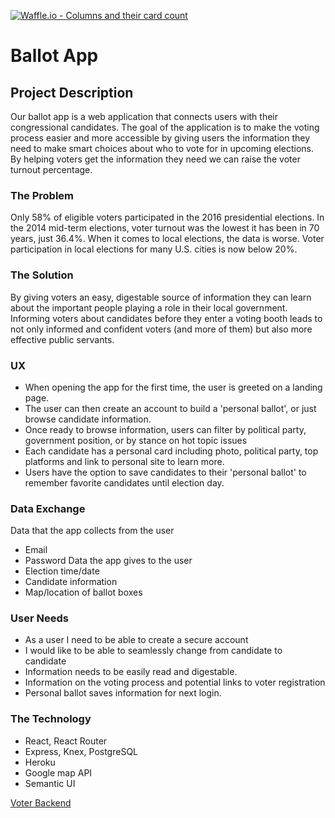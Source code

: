 [![Waffle.io - Columns and their card count](https://badge.waffle.io/S-Romberg/voter.svg?columns=all)](https://waffle.io/S-Romberg/voter)
# Ballot App

## Project Description
 Our ballot app is a web application that connects users with their congressional candidates. The goal of the application is to make the voting process easier and more accessible by giving users the information they need to make smart choices about who to vote for in upcoming elections. By helping voters get the information they need we can raise the voter turnout percentage.

### The Problem
 Only 58% of eligible voters participated in the 2016 presidential elections. In the 2014 mid-term elections, voter turnout was the lowest it has been in 70 years, just 36.4%. When it comes to local elections, the data is worse. Voter participation in local elections for many U.S. cities is now below 20%. 

### The Solution
 By giving voters an easy, digestable source of information they can learn about the important people playing a role in their local government. Informing voters about candidates before they enter a voting booth leads to not only informed and confident voters (and more of them) but also more effective public servants.

### UX
 - When opening the app for the first time, the user is greeted on a landing page.
 - The user can then create an account to build a 'personal ballot', or just browse candidate information.
 - Once ready to browse information, users can filter by political party, government position, or by stance on hot topic issues
 - Each candidate has a personal card including photo, political party, top platforms and link to personal site to learn more.
 - Users have the option to save candidates to their 'personal ballot' to remember favorite candidates until election day.

### Data Exchange
 Data that the app collects from the user
   - Email
   - Password
 Data the app gives to the user
   - Election time/date
   - Candidate information
   - Map/location of ballot boxes

### User Needs
 - As a user I need to be able to create a secure account
 - I would like to be able to seamlessly change from candidate to candidate
 - Information needs to be easily read and digestable.
 - Information on the voting process and potential links to voter registration
 - Personal ballot saves information for next login.


### The Technology
 - React, React Router
 - Express, Knex, PostgreSQL
 - Heroku
 - Google map API
 - Semantic UI
 
 [Voter Backend](https://github.com/colinnielsen/voterbackend)
